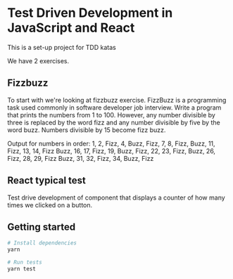 # Test Driven Development in JavaScript and React

This is a set-up project for TDD katas

We have 2 exercises. 

## Fizzbuzz
To start with we're looking at fizzbuzz exercise. 
FizzBuzz is a programming task used commonly in software developer job interview.  Write a program that prints the numbers from 1 to 100.  However, any number divisible by three is replaced by the word fizz and any number divisible by five by the word buzz. Numbers divisible by 15 become fizz buzz. 

Output for numbers in order:
1, 2, Fizz, 4, Buzz, Fizz, 7, 8, Fizz, Buzz, 11, Fizz, 13, 14, Fizz Buzz, 16, 17, Fizz, 19, Buzz, Fizz, 22, 23, Fizz, Buzz, 26, Fizz, 28, 29, Fizz Buzz, 31, 32, Fizz, 34, Buzz, Fizz

## React typical test

Test drive development of component that displays a counter of how many times we clicked on a button.



## Getting started

```sh
# Install dependencies
yarn

# Run tests
yarn test
```
